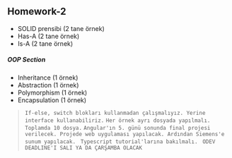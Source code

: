 ## Homework-2

- SOLID prensibi (2 tane örnek)
- Has-A (2 tane örnek)
- Is-A (2 tane örnek)

##### OOP Section

- Inheritance (1 örnek)
- Abstraction (1 örnek)
- Polymorphism (1 örnek)
- Encapsulation (1 örnek)

> `If-else, switch blokları kullanmadan çalışmalıyız. Yerine interface kullanabiliriz.`
> `Her örnek ayrı dosyada yapılmalı. Toplamda 10 dosya.`
> `Angular'ın 5. günü sonunda final projesi verilecek. Projede web uygulaması yapılacak. Ardından Siemens'e sunum yapılacak. `
> `Typescript tutorial'larına bakılmalı. `
> `ODEV DEADLINE'I SALI YA DA ÇARŞAMBA OLACAK`
